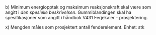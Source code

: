 b) Minimum energiopptak og maksimum reaksjonskraft skal være som angitt i *den spesielle beskrivelsen*. Gummiblandingen skal ha spesifikasjoner som angitt i håndbok V431 Ferjekaier - prosjektering.

x) Mengden måles som prosjektert antall fenderelement. Enhet: stk


